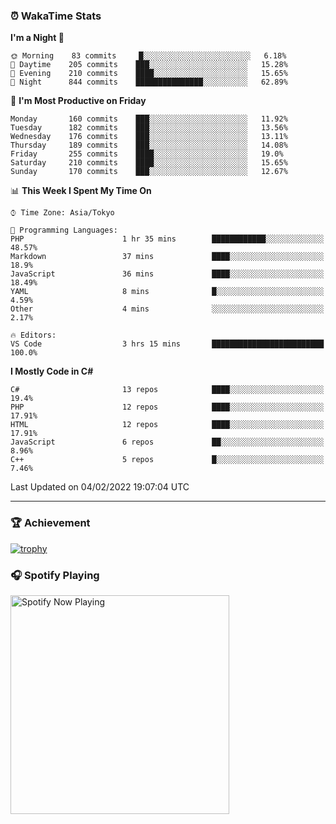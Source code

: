 ### ⏰ WakaTime Stats


<!--START_SECTION:waka-->
**I'm a Night 🦉** 

```text
🌞 Morning    83 commits     █░░░░░░░░░░░░░░░░░░░░░░░░   6.18% 
🌆 Daytime    205 commits    ███░░░░░░░░░░░░░░░░░░░░░░   15.28% 
🌃 Evening    210 commits    ████░░░░░░░░░░░░░░░░░░░░░   15.65% 
🌙 Night      844 commits    ███████████████░░░░░░░░░░   62.89%

```
📅 **I'm Most Productive on Friday** 

```text
Monday       160 commits    ███░░░░░░░░░░░░░░░░░░░░░░   11.92% 
Tuesday      182 commits    ███░░░░░░░░░░░░░░░░░░░░░░   13.56% 
Wednesday    176 commits    ███░░░░░░░░░░░░░░░░░░░░░░   13.11% 
Thursday     189 commits    ███░░░░░░░░░░░░░░░░░░░░░░   14.08% 
Friday       255 commits    ████░░░░░░░░░░░░░░░░░░░░░   19.0% 
Saturday     210 commits    ████░░░░░░░░░░░░░░░░░░░░░   15.65% 
Sunday       170 commits    ███░░░░░░░░░░░░░░░░░░░░░░   12.67%

```


📊 **This Week I Spent My Time On** 

```text
⌚︎ Time Zone: Asia/Tokyo

💬 Programming Languages: 
PHP                      1 hr 35 mins        ████████████░░░░░░░░░░░░░   48.57% 
Markdown                 37 mins             ████░░░░░░░░░░░░░░░░░░░░░   18.9% 
JavaScript               36 mins             ████░░░░░░░░░░░░░░░░░░░░░   18.49% 
YAML                     8 mins              █░░░░░░░░░░░░░░░░░░░░░░░░   4.59% 
Other                    4 mins              ░░░░░░░░░░░░░░░░░░░░░░░░░   2.17%

🔥 Editors: 
VS Code                  3 hrs 15 mins       █████████████████████████   100.0%

```

**I Mostly Code in C#** 

```text
C#                       13 repos            ████░░░░░░░░░░░░░░░░░░░░░   19.4% 
PHP                      12 repos            ████░░░░░░░░░░░░░░░░░░░░░   17.91% 
HTML                     12 repos            ████░░░░░░░░░░░░░░░░░░░░░   17.91% 
JavaScript               6 repos             ██░░░░░░░░░░░░░░░░░░░░░░░   8.96% 
C++                      5 repos             █░░░░░░░░░░░░░░░░░░░░░░░░   7.46%

```



 Last Updated on 04/02/2022 19:07:04 UTC
<!--END_SECTION:waka-->

---

### 🏆 Achievement

[![trophy](https://github-profile-trophy.vercel.app/?username=Slime-hatena&theme=flat&no-bg=true&no-frame=true&column=8)](https://github.com/ryo-ma/github-profile-trophy)

### 🎧 Spotify Playing

[<img src="https://spotify-now-playing-slime-hatena.vercel.app/api/spotify-playing" alt="Spotify Now Playing" width="350" />](https://open.spotify.com/user/slime_hatena)

<!--
**Slime-hatena/Slime-hatena** is a ✨ _special_ ✨ repository because its `README.md` (this file) appears on your GitHub profile.

Here are some ideas to get you started:

- 🔭 I’m currently working on ...
- 🌱 I’m currently learning ...
- 👯 I’m looking to collaborate on ...
- 🤔 I’m looking for help with ...
- 💬 Ask me about ...
- 📫 How to reach me: ...
- 😄 Pronouns: ...
- ⚡ Fun fact: ...
-->
